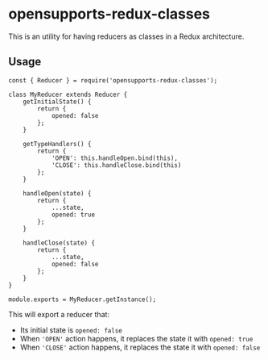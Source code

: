 # opensupports-redux-classes

This is an utility for having reducers as classes in a Redux architecture.

## Usage
```
const { Reducer } = require('opensupports-redux-classes');

class MyReducer extends Reducer {
    getInitialState() {
        return {
            opened: false
        };
    }

    getTypeHandlers() {
        return {
            'OPEN': this.handleOpen.bind(this),
            'CLOSE': this.handleClose.bind(this)
        };
    }

    handleOpen(state) {
        return {
            ...state,
            opened: true
        };
    }

    handleClose(state) {
        return {
            ...state,
            opened: false
        };
    }
}

module.exports = MyReducer.getInstance();
```

This will export a reducer that:
* Its initial state is `opened: false`
* When `'OPEN'` action happens, it replaces the state it with `opened: true`
* When `'CLOSE'` action happens, it replaces the state it with `opened: false`
